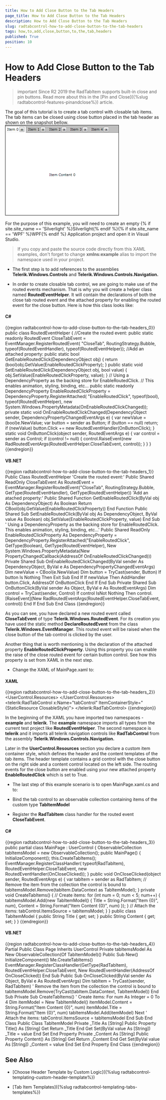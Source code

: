 ```yaml
---
title: How to Add Close Button to the Tab Headers
page_title: How to Add Close Button to the Tab Headers
description: How to Add Close Button to the Tab Headers
slug: radtabcontrol-how-to-add-close-button-to-the-tab-headers
tags: how,to,add,close,button,to,the,tab,headers
published: True
position: 10
---
```


# How to Add Close Button to the Tab Headers

>important Since R2 2019 the RadTabItem supports built-in close and pin buttons. Read more about this in the [Pin and Close]({%slug radtabcontrol-features-pinandclose%}) article.

The goal of this tutorial is to create a tab control with closable tab items. The tab items can be closed using close button placed in the tab header as shown on the snapshot bellow.
![](images/RadTabControl_HowTo_AddCloseButtons.png)

For the purpose of this example, you will need to create an empty {% if site.site_name == 'Silverlight' %}Silverlight{% endif %}{% if site.site_name == 'WPF' %}WPF{% endif %} Application project and open it in Visual Studio.
		

>If you copy and paste the source code directly from this XAML examples, don't forget to change __xmlns:example__ alias to import the namespace used in your project.
		  

* The first step is to add references to the assemblies __Telerik.Windows.Controls__ and __Telerik.Windows.Controls.Navigation.__

* In order to create closable tab control, we are going to make use of the routed events mechanism. That is why you will create a helper class named __RoutedEventHelper__. It will contain the declarations of both the close tab routed event and the attached property for enabling the routed event for the close button. Here is how this class looks like:
		  

#### __C#__

{{region radtabcontrol-how-to-add-close-button-to-the-tab-headers_0}}
	public class RoutedEventHelper
	{
	    //Create the routed event:
	    public static readonly RoutedEvent CloseTabEvent = EventManager.RegisterRoutedEvent(
	        "CloseTab",
	        RoutingStrategy.Bubble,
	        typeof(RoutedEventHandler),
	        typeof(RoutedEventHelper));
	    //Add an attached property:
	    public static bool GetEnableRoutedClick(DependencyObject obj)
	    {
	        return (bool)obj.GetValue(EnableRoutedClickProperty);
	    }
	    public static void SetEnableRoutedClick(DependencyObject obj, bool value)
	    {
	        obj.SetValue(EnableRoutedClickProperty, value);
	    }
	    // Using a DependencyProperty as the backing store for EnableRoutedClick.
	    // This enables animation, styling, binding, etc...
	    public static readonly DependencyProperty EnableRoutedClickProperty = DependencyProperty.RegisterAttached(
	        "EnableRoutedClick",
	        typeof(bool),
	        typeof(RoutedEventHelper),
	        new System.Windows.PropertyMetadata(OnEnableRoutedClickChanged));
	    private static void OnEnableRoutedClickChanged(DependencyObject sender, DependencyPropertyChangedEventArgs e)
	    {
	        var newValue = (bool)e.NewValue;
	        var button = sender as Button;
	        if (button == null)
	            return;
	        if (newValue)
	            button.Click += new RoutedEventHandler(OnButtonClick);
	    }
	    static void OnButtonClick(object sender, RoutedEventArgs e)
	    {
	        var control = sender as Control;
	        if (control != null)
	        {
	            control.RaiseEvent(new RadRoutedEventArgs(RoutedEventHelper.CloseTabEvent, control));
	        }
	    }
	}
	{{endregion}}



#### __VB.NET__

{{region radtabcontrol-how-to-add-close-button-to-the-tab-headers_1}}
	Public Class RoutedEventHelper
	    'Create the routed event:'
			Public Shared ReadOnly CloseTabEvent As RoutedEvent = EventManager.RegisterRoutedEvent("CloseTab", RoutingStrategy.Bubble, GetType(RoutedEventHandler), GetType(RoutedEventHelper))
	    'Add an atached property:'
	    Public Shared Function GetEnableRoutedClick(ByVal obj As DependencyObject) As Boolean
	        Return CBool(obj.GetValue(EnableRoutedClickProperty))
	    End Function
	    Public Shared Sub SetEnableRoutedClick(ByVal obj As DependencyObject, ByVal value As Boolean)
	        obj.SetValue(EnableRoutedClickProperty, value)
	    End Sub
	    ' Using a DependencyProperty as the backing store for EnableRoutedClick. This enables animation, styling, binding, etc...'
	    Public Shared ReadOnly EnableRoutedClickProperty As DependencyProperty = DependencyProperty.RegisterAttached("EnableRoutedClick", GetType(Boolean), GetType(RoutedEventHelper), New System.Windows.PropertyMetadata(New PropertyChangedCallback(AddressOf OnEnableRoutedClickChanged)))
	    Private Shared Sub OnEnableRoutedClickChanged(ByVal sender As DependencyObject, ByVal e As DependencyPropertyChangedEventArgs)
	        Dim newValue = CBool(e.NewValue)
	        Dim button = TryCast(sender, Button)
	        If button Is Nothing Then
	            Exit Sub
	        End If
	        If newValue Then
	            AddHandler button.Click, AddressOf OnButtonClick
	        End If
	    End Sub
	    Private Shared Sub OnButtonClick(ByVal sender As Object, ByVal e As RoutedEventArgs)
	        Dim control = TryCast(sender, Control)
	        If control IsNot Nothing Then
	            control.[RaiseEvent](New RadRoutedEventArgs(RoutedEventHelper.CloseTabEvent, control))
	        End If
	    End Sub
	End Class
	{{endregion}}



As you can see, you have declared a new routed event called __CloseTabEvent__ of type __Telerik.Windows.RoutedEvent__. For its creation you have used the static method __DeclareRoutedEvent__ from the class __Telerik.Windows.EventManager__. This routed event will be raised when the close button of the tab control is clicked by the user.
		

Another thing that is worth mentioning is the declaration of the attached property __EnableRoutedClickProperty__. Using this property you can enable the raise of the close routed event for certain button control. See how this property is set from XAML in the next step.
		

* Change the XAML of MainPage.xaml to:

#### __XAML__

{{region radtabcontrol-how-to-add-close-button-to-the-tab-headers_2}}
	<UserControl.Resources>
	    <Style x:Key="ClosableStyle" TargetType="telerik:RadTabItem">
	        <Setter Property="HeaderTemplate">
	            <Setter.Value>
	              <DataTemplate>
	                        <Grid>
	                            <Grid.ColumnDefinitions>
	                                <ColumnDefinition Width="*" />
	                                <ColumnDefinition Width="Auto" />
	                            </Grid.ColumnDefinitions>
	                            <ContentControl Content="{Binding Title}" />
	                            <telerik:RadButton Grid.Column="1" 
	                                               Width="16"
	                                               Height="16"
	                                               Margin="3 0 0 0"
	                                               HorizontalAlignment="Center"
	                                               VerticalAlignment="Center"
	                                               Content="x"
	                                               example:RoutedEventHelper.EnableRoutedClick="True"
	                                               Padding="0" />
	                        </Grid>
	               </DataTemplate>
	            </Setter.Value>
	        </Setter>
	        <Setter Property="ContentTemplate">
	            <Setter.Value>
	                <DataTemplate>
	                    <Grid>
	                        <TextBlock Text="{Binding Content}" TextAlignment="Center" VerticalAlignment="Center"/>
	                    </Grid>
	                </DataTemplate>
	            </Setter.Value>
	        </Setter>
	    </Style>
	</UserControl.Resources>
	<Grid x:Name="LayoutRoot" Background="White">
	    <telerik:RadTabControl x:Name="tabControl" ItemContainerStyle="{StaticResource ClosableStyle}">
	    </telerik:RadTabControl>
	</Grid>
	{{endregion}}



In the beginning of the XAML you have imported two namespaces - __example__ and __telerik__. The __example__ namespace imports all types from the current test project like __RoutedEventHelper__. The second namespace is __telerik__ and it imports all telerik navigation controls like __RadTabControl__ from the assembly __Telerik.Windows.Controls.Navigation.__

Later in the __UserControl.Resources__ section you declare a custom item container style, which defines the header and the content templates of the tab items. The header template contains a grid control with the close button on the right side and a content control located on the left side. The routing events for the close button are enabled using your new attached property __EnableRoutedClick__ which is set to True.
		

* The last step of this example scenario is to open MainPage.xaml.cs and to:

* Bind the tab control to an observable collection containing items of the custom type __TabItemModel__

* Register the __RadTabItem__ class handler for the routed event __CloseTabEvent__.
		  

#### __C#__

{{region radtabcontrol-how-to-add-close-button-to-the-tab-headers_3}}
	public partial class MainPage : UserControl
	{
	    ObservableCollection<TabItemModel> tabItemsModel = new ObservableCollection<TabItemModel>();
	    public MainPage()
	    {
	        InitializeComponent();
	        this.CreateTabItems();
	        EventManager.RegisterClassHandler( typeof(RadTabItem), RoutedEventHelper.CloseTabEvent, new RoutedEventHandler(OnCloseClicked));
	    }
	    public void OnCloseClicked(object sender, RoutedEventArgs e)
	    {
	        var tabItem = sender as RadTabItem;
	        // Remove the item from the collection the control is bound to
	        tabItemsModel.Remove(tabItem.DataContext as TabItemModel);
	    }
	    private void CreateTabItems()
	    {
	        // Create items:
	        for (int num = 0; num < 5; num++)
	        {
	            tabItemsModel.Add(new TabItemModel()
	            {
	                Title = String.Format("Item {0}", num),
	                Content = String.Format("Item Content {0}", num)
	            });
	        }
	        // Attach the items:
	        tabControl.ItemsSource = tabItemsModel;
	    }
	}
	public class TabItemModel
	{
	    public String Title
	    {
	        get;
	        set;
	    }
	    public String Content
	    {
	        get;
	        set;
	    }
	}
	{{endregion}}



#### __VB.NET__

{{region radtabcontrol-how-to-add-close-button-to-the-tab-headers_4}}
	Partial Public Class Page
	    Inherits UserControl
	    Private tabItemsModel As New ObservableCollection(Of TabItemModel)()
	    Public Sub New()
	        InitializeComponent()
	        Me.CreateTabItems()
	        EventManager.RegisterClassHandler(GetType(RadTabItem), RoutedEventHelper.CloseTabEvent, New RoutedEventHandler(AddressOf OnCloseClicked))
	    End Sub
	    Public Sub OnCloseClicked(ByVal sender As Object, ByVal e As RoutedEventArgs)
	        Dim tabItem = TryCast(sender, RadTabItem)
	        ' Remove the item from the collection the control is bound to
	        tabItemsModel.Remove(TryCast(tabItem.DataContext, TabItemModel))
	    End Sub
	    Private Sub CreateTabItems()
	        ' Create items:
	        For num As Integer = 0 To 4
	            Dim itemModel = New TabItemModel()
	            itemModel.Content = String.Format("Item Content {0}", num)
	            itemModel.Title = String.Format("Item {0}", num)
	            tabItemsModel.Add(itemModel)
	        Next
	        ' Attach the items:
	        tabControl.ItemsSource = tabItemsModel
	    End Sub
	End Class
	Public Class TabItemModel
	    Private _Title As [String]
	    Public Property Title() As [String]
	        Get
	            Return _Title
	        End Get
	        Set(ByVal value As [String])
	            _Title = value
	        End Set
	    End Property
	    Private _Content As [String]
	    Public Property Content() As [String]
	        Get
	            Return _Content
	        End Get
	        Set(ByVal value As [String])
	            _Content = value
	        End Set
	    End Property
	End Class
	{{endregion}}



## See Also

 * [Choose Header Template by Custom Logic]({%slug radtabcontrol-templating-custom-header-template%})

 * [Tab Item Templates]({%slug radtabcontrol-templating-tabs-templates%})
